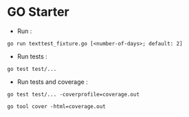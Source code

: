 # GO Starter

- Run :

```shell
go run texttest_fixture.go [<number-of-days>; default: 2]
```

- Run tests :

```shell
go test test/...
```

- Run tests and coverage :

```shell
go test test/... -coverprofile=coverage.out

go tool cover -html=coverage.out
```
